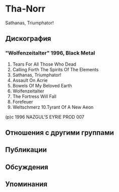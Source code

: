 # Tha-Norr

Sathanas, Triumphator!

## Дискография

### "Wolfenzeitalter" 1996, Black Metal

1.  Tears For All Those Who Dead 
2.  Calling Forth The Spirits Of The Elements 
3.  Sathanas, Triumphator!
4.  Assault On Acrie 
5.  Bowels Of My Beloved Earth 
6.  Wolfenzeitalter 
7.  The Fortress Will Fall
8.  Forefeuer 
9.  Weltschmerz
10.Tyrant Of A New Aeon

(p)c 1996 NAZGUL'S EYRIE PROD 007


## Отношения с другими группами


## Публикации


## Обсуждения


## Упоминания

